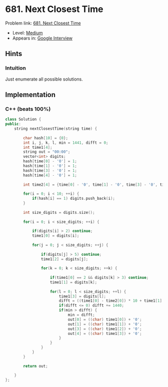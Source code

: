 # 681. Next Closest Time

Problem link: [681. Next Closest Time](https://leetcode.com/problems/next-closest-time/description/)

* Level: [Medium](https://leetcode.com/problemset/all/?difficulty=Medium)
* Appears in: [Google Interview](https://leetcode.com/explore/interview/card/google/)

## Hints

### Intuition

Just enumerate all possible solutions.

## Implementation

### C++ (beats 100%)
```C++
class Solution {
public:
    string nextClosestTime(string time) {
        
        char hash[10] = {0};
        int i, j, k, l, min = 1441, difft = 0;
        int time1[4];
        string out = "00:00";
        vector<int> digits;
        hash[time[0] - '0'] = 1;
        hash[time[1] - '0'] = 1;
        hash[time[3] - '0'] = 1;
        hash[time[4] - '0'] = 1;
        
        int time2[4] = {time[0] - '0', time[1] - '0', time[3] - '0', time[4] - '0'};
        
        for(i = 0; i < 10; ++i) {
            if(hash[i] == 1) digits.push_back(i);
        }
        
        int size_digits = digits.size();
        
        for(i = 0; i < size_digits; ++i) {
            
            if(digits[i] > 2) continue;
            time1[0] = digits[i];
            
            for(j = 0; j < size_digits; ++j) {
                
                if(digits[j] > 5) continue;
                time1[2] = digits[j];
                
                for(k = 0; k < size_digits; ++k) {
                    
                    if(time1[0] == 2 && digits[k] > 3) continue;
                    time1[1] = digits[k];
                    
                    for(l = 0; l < size_digits; ++l) {
                        time1[3] = digits[l];
                        difft = ((time1[0] - time2[0]) * 10 + time1[1] - time2[1]) * 60 + ((time1[2] - time2[2]) * 10 + time1[3] - time2[3]);
                        if(difft <= 0) difft += 1440;
                        if(min > difft) {
                            min = difft;
                            out[0] = ((char) time1[0]) + '0';
                            out[1] = ((char) time1[1]) + '0';
                            out[3] = ((char) time1[2]) + '0';
                            out[4] = ((char) time1[3]) + '0';
                        }
                    }
                }
            }
        }
        
        return out;
        
    }
};
```